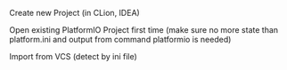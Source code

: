Create new Project (in CLion, IDEA)

Open existing PlatformIO Project first time (make sure no more state than platform.ini and output from command platformio is needed)

Import from VCS (detect by ini file)
